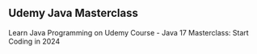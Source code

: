 
## Udemy Java Masterclass
Learn Java Programming on Udemy Course - Java 17 Masterclass: Start Coding in 2024
